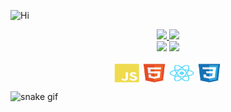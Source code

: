 
![Hi](https://github.com/m4riah/m4riah/assets/97889961/ebcde00b-1df2-47a7-a318-4dceed88e733)

<div align="center">
  <a href="https://github.com/m4riah">
  <img height="150em" src="https://github-readme-stats.vercel.app/api?username=m4riah&show_icons=true&theme=padrão&include_all_commits=true&count_private=true"/>
  <img height="150em" src="https://github-readme-stats.vercel.app/api/top-langs/?username=m4riah&layout=compact&langs_count=7&theme=padrão"/>
</div>

<div align="center"> 
  <a href="https://instagram.com/m4du.m" target="_blank"><img src="https://img.shields.io/badge/-Instagram-%23E4405F?style=for-the-badge&logo=instagram&logoColor=white" target="_blank"></a>
  <a href="https://www.linkedin.com/in/maria-eduarda-mendes-desenvolvedora/" target="_blank"><img src="https://img.shields.io/badge/-LinkedIn-%230077B5?style=for-the-badge&logo=linkedin&logoColor=white" target="_blank"></a>
  
  </div>

<div align="center" style="display: inline_block"><br>
  <img align="center" alt="Maria-Js" height="30" width="40" src="https://raw.githubusercontent.com/devicons/devicon/master/icons/javascript/javascript-plain.svg"> 
  <img align="center" alt="Maria-HTML" height="30" width="40" src="https://raw.githubusercontent.com/devicons/devicon/master/icons/html5/html5-original.svg">
 <img align="center" alt="Maria-React" height="30" width="40" src="https://raw.githubusercontent.com/devicons/devicon/master/icons/react/react-original.svg">
  <img align="center" alt="Maria-CSS" height="30" width="40" src="https://raw.githubusercontent.com/devicons/devicon/master/icons/css3/css3-original.svg">
</div>

![snake gif](https://github.com/m4riah/m4riah/blob/output/github-contribution-grid-snake.svg)
